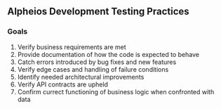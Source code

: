 ## Alpheios Development Testing Practices

### Goals

1. Verify business requirements are met
2. Provide documentation of how the code is expected to behave
3. Catch errors introduced by bug fixes and new features 
4. Verify edge cases and handling of failure conditions
5. Identify needed architectural improvements
6. Verify API contracts are upheld
7. Confirm currect functioning of business logic when confronted with data







